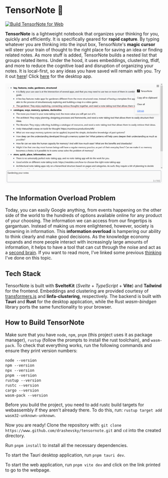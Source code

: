 # TensorNote 📝

[![Build TensorNote for Web](https://github.com/drashevsky/tensornote/actions/workflows/build-web.yml/badge.svg)](https://github.com/drashevsky/tensornote/actions/workflows/build-web.yml)

**TensorNote** is a lightweight notebook that organizes your thinking for you, quickly and efficiently. It is specifically geared for **rapid capture**. By typing whatever you are thinking into the input box, TensorNote's **magic cursor** will steer your train of thought to the right place for saving an idea or finding related notes. As more stuff is added, TensorNote builds a nested list that groups related items. Under the hood, it uses embeddings, clustering, tfidf, and more to reduce the cognitive load and disruption of organizing your notes. It is local-first, so any ideas you have saved will remain with you. Try it out [here](https://drashevsky.github.io/tensornote/)! Click [here](https://github.com/drashevsky/tensornote/releases/) for the desktop app.

![Screenshot of TensorNote](docs/TensorNoteScreenshot.png)

## The Information Overload Problem
Today, you can easily Google anything, from events happening on the other side of the world to the hundreds of options available online for any product of your choosing. The information we can access from our fingertips is gargantuan. Instead of making us more enlightened, however, society is drowning in information. This **information overload** is hampering our ability to think clearly and make good decisions. As the knowledge economy expands and more people interact with increasingly large amounts of information, it helps to have a tool that can cut through the noise and act as a [second brain](https://fortelabs.com/blog/basboverview/). If you want to read more, I've linked some previous [thinking](https://drashevsky.github.io/posts/SecondBrain.html) I've done on this topic.

## Tech Stack
TensorNote is built with **SvelteKit** (_Svelte_ + _TypeScript_ + **Vite**) and **Tailwind** for the frontend. Embeddings and clustering are provided courtesy of [transformers.js](https://huggingface.co/docs/transformers.js/en/index) and **linfa-clustering**, respectively. The backend is built with **Tauri** and **Rust** for the desktop application, while the Rust _wasm-bindgen_ library ports the same functionality to your browser.

## How to Build TensorNote

Make sure that you have ``node``, ``npm``, ``pnpm`` (this project uses it as package manager), ``rustup`` (follow the prompts to install the rust toolchain), and ``wasm-pack``. To check that everything works, run the following commands and ensure they print version numbers:

```
node --version
npm --version
npx --version
pnpm --version
rustup --version
rustc --version
cargo --version
wasm-pack --version
```

Before you build the project, you need to add rustc build targets for webassembly if they aren't already there. To do this, run: ``rustup target add wasm32-unknown-unknown``.

Now you are ready! Clone the repository with: ``git clone https://www.github.com/drashevsky/tensornote.git`` and ``cd`` into the created directory.

Run ``pnpm install`` to install all the necessary dependencies.

To start the Tauri desktop application, run ``pnpm tauri dev``.

To start the web application, run ``pnpm vite dev`` and click on the link printed to go to the webpage.
